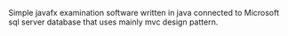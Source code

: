 Simple javafx examination software written in java connected to Microsoft sql server database that uses mainly mvc design pattern.
